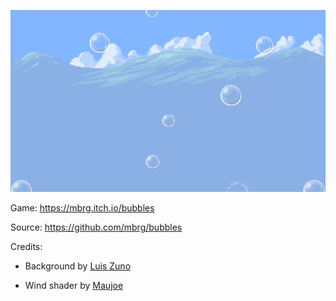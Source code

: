 ![gameplay](ps.gif?raw=true "Gameplay")


Game: https://mbrg.itch.io/bubbles

Source: https://github.com/mbrg/bubbles



Credits:
* Background by [Luis Zuno](https://www.patreon.com/posts/country-platform-3569724)

* Wind shader by [Maujoe](https://github.com/Maujoe/godot-simple-wind-shader-2d)
